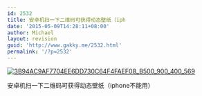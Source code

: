 ```yaml
---
id: 2532
title: 安卓机扫一下二维码可获得动态壁纸（iph
date: '2015-05-09T14:28:11+08:00'
author: Michael
layout: revision
guid: 'http://www.gakky.me/2532.html'
permalink: '/?p=2532'
---
```


[![3B94AC9AF7704EE6DD730C64F4FAEF08_B500_900_400_569](http://www.yui-aragaki.org/wp-content/uploads/img/3B94AC9AF7704EE6DD730C64F4FAEF08_B500_900_400_569.jpeg)](http://www.yui-aragaki.org/wp-content/uploads/img/3B94AC9AF7704EE6DD730C64F4FAEF08_B1280_1280_400_569.jpeg)

安卓机扫一下二维码可获得动态壁纸（iphone不能用）